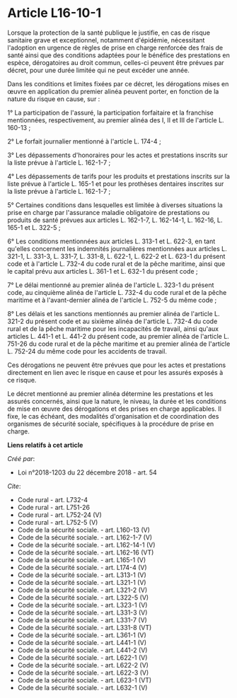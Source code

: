 # Article L16-10-1

Lorsque la protection de la santé publique le justifie, en cas de risque sanitaire grave et exceptionnel, notamment
d'épidémie, nécessitant l'adoption en urgence de règles de prise en charge renforcée des frais de santé ainsi que des
conditions adaptées pour le bénéfice des prestations en espèce, dérogatoires au droit commun, celles-ci peuvent être prévues
par décret, pour une durée limitée qui ne peut excéder une année. 

Dans les conditions et limites fixées par ce décret, les dérogations mises en œuvre en application du premier alinéa peuvent
porter, en fonction de la nature du risque en cause, sur : 

1° La participation de l'assuré, la participation forfaitaire et la franchise mentionnées, respectivement, au premier alinéa
des I, II et III de l'article L. 160-13 ; 

2° Le forfait journalier mentionné à l'article L. 174-4 ; 

3° Les dépassements d'honoraires pour les actes et prestations inscrits sur la liste prévue à l'article L. 162-1-7 ; 

4° Les dépassements de tarifs pour les produits et prestations inscrits sur la liste prévue à l'article L. 165-1 et pour les
prothèses dentaires inscrites sur la liste prévue à l'article L. 162-1-7 ; 

5° Certaines conditions dans lesquelles est limitée à diverses situations la prise en charge par l'assurance maladie
obligatoire de prestations ou produits de santé prévues aux articles L. 162-1-7, L. 162-14-1, L. 162-16, L. 165-1 et L.
322-5 ; 

6° Les conditions mentionnées aux articles L. 313-1 et L. 622-3, en tant qu'elles concernent les indemnités journalières
mentionnées aux articles L. 321-1, L. 331-3, L. 331-7, L. 331-8, L. 622-1, L. 622-2 et L. 623-1 du présent code et à
l'article L. 732-4 du code rural et de la pêche maritime, ainsi que le capital prévu aux articles L. 361-1 et L. 632-1 du
présent code ; 

7° Le délai mentionné au premier alinéa de l'article L. 323-1 du présent code, au cinquième alinéa de l'article L. 732-4 du
code rural et de la pêche maritime et à l'avant-dernier alinéa de l'article L. 752-5 du même code ; 

8° Les délais et les sanctions mentionnés au premier alinéa de l'article L. 321-2 du présent code et au sixième alinéa de
l'article L. 732-4 du code rural et de la pêche maritime pour les incapacités de travail, ainsi qu'aux articles L. 441-1 et
L. 441-2 du présent code, au premier alinéa de l'article L. 751-26 du code rural et de la pêche maritime et au premier alinéa
de l'article L. 752-24 du même code pour les accidents de travail. 

Ces dérogations ne peuvent être prévues que pour les actes et prestations directement en lien avec le risque en cause et pour
les assurés exposés à ce risque. 

Le décret mentionné au premier alinéa détermine les prestations et les assurés concernés, ainsi que la nature, le niveau, la
durée et les conditions de mise en œuvre des dérogations et des prises en charge applicables. Il fixe, le cas échéant, des
modalités d'organisation et de coordination des organismes de sécurité sociale, spécifiques à la procédure de prise en
charge.

**Liens relatifs à cet article**

_Créé par_:

  - Loi n°2018-1203 du 22 décembre 2018 - art. 54

_Cite_:

  - Code rural - art. L732-4
  - Code rural - art. L751-26
  - Code rural - art. L752-24 (V)
  - Code rural - art. L752-5 (V)
  - Code de la sécurité sociale. - art. L160-13 (V)
  - Code de la sécurité sociale. - art. L162-1-7 (V)
  - Code de la sécurité sociale. - art. L162-14-1 (V)
  - Code de la sécurité sociale. - art. L162-16 (VT)
  - Code de la sécurité sociale. - art. L165-1 (V)
  - Code de la sécurité sociale. - art. L174-4 (V)
  - Code de la sécurité sociale. - art. L313-1 (V)
  - Code de la sécurité sociale. - art. L321-1 (V)
  - Code de la sécurité sociale. - art. L321-2 (V)
  - Code de la sécurité sociale. - art. L322-5 (V)
  - Code de la sécurité sociale. - art. L323-1 (V)
  - Code de la sécurité sociale. - art. L331-3 (V)
  - Code de la sécurité sociale. - art. L331-7 (V)
  - Code de la sécurité sociale. - art. L331-8 (VT)
  - Code de la sécurité sociale. - art. L361-1 (V)
  - Code de la sécurité sociale. - art. L441-1 (V)
  - Code de la sécurité sociale. - art. L441-2 (V)
  - Code de la sécurité sociale. - art. L622-1 (V)
  - Code de la sécurité sociale. - art. L622-2 (V)
  - Code de la sécurité sociale. - art. L622-3 (V)
  - Code de la sécurité sociale. - art. L623-1 (VT)
  - Code de la sécurité sociale. - art. L632-1 (V)
